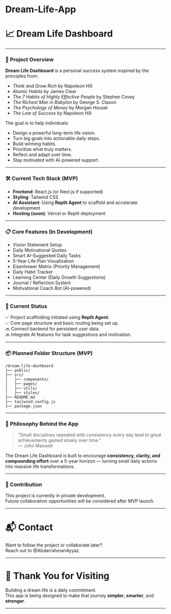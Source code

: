 # Dream-Life-App

# 📈 Dream Life Dashboard

---

### 🚀 Project Overview

**Dream Life Dashboard** is a personal success system inspired by the principles from:

- *Think and Grow Rich* by Napoleon Hill  
- *Atomic Habits* by James Clear  
- *The 7 Habits of Highly Effective People* by Stephen Covey  
- *The Richest Man in Babylon* by George S. Clason  
- *The Psychology of Money* by Morgan Housel  
- *The Law of Success* by Napoleon Hill  

The goal is to help individuals:
- Design a powerful long-term life vision.
- Turn big goals into actionable daily steps.
- Build winning habits.
- Prioritize what truly matters.
- Reflect and adapt over time.
- Stay motivated with AI-powered support.

---

### 🛠 Current Tech Stack (MVP)

- **Frontend**: React.js (or Next.js if supported)  
- **Styling**: Tailwind CSS  
- **AI Assistant**: Using **Replit Agent** to scaffold and accelerate development  
- **Hosting (soon)**: Vercel or Replit deployment

---

### 📋 Core Features (In Development)

- Vision Statement Setup
- Daily Motivational Quotes
- Smart AI-Suggested Daily Tasks
- 5-Year Life Plan Visualization
- Eisenhower Matrix (Priority Management)
- Daily Habit Tracker
- Learning Center (Daily Growth Suggestions)
- Journal / Reflection System
- Motivational Coach Bot (AI-powered)

---

### 📅 Current Status

✅ Project scaffolding initiated using **Replit Agent**.  
✅ Core page structure and basic routing being set up.  
🔜 Connect backend for persistent user data.  
🔜 Integrate AI features for task suggestions and motivation.

---

### 📦 Planned Folder Structure (MVP)

```
/dream-life-dashboard
├── public/
├── src/
│   ├── components/
│   ├── pages/
│   ├── utils/
│   ├── styles/
├── README.md
├── tailwind.config.js
├── package.json
```

---

### 🧠 Philosophy Behind the App

> "Small disciplines repeated with consistency every day lead to great achievements gained slowly over time."  
> — John Maxwell

The Dream Life Dashboard is built to encourage **consistency, clarity, and compounding effort** over a 5-year horizon — turning small daily actions into massive life transformations.

---

### 🤝 Contribution

This project is currently in private development.  
Future collaboration opportunities will be considered after MVP launch.

---

# 📬 Contact

Want to follow the project or collaborate later?  
Reach out to @AbdarrahmanAyyaz.

---

# 🌟 Thank You for Visiting

Building a dream life is a daily commitment.  
This app is being designed to make that journey **simpler**, **smarter**, and **stronger**.

---

